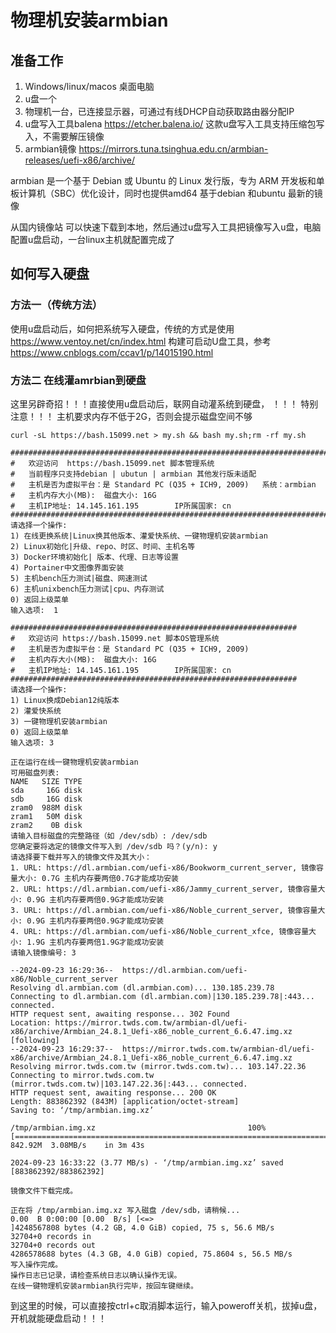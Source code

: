# 物理机安装armbian

## 准备工作

1. Windows/linux/macos 桌面电脑
2. u盘一个
3. 物理机一台，已连接显示器，可通过有线DHCP自动获取路由器分配IP
4. u盘写入工具balena  https://etcher.balena.io/ 这款u盘写入工具支持压缩包写入，不需要解压镜像
5. armbian镜像 https://mirrors.tuna.tsinghua.edu.cn/armbian-releases/uefi-x86/archive/ 

armbian  是一个基于 Debian 或 Ubuntu 的 Linux 发行版，专为 ARM 开发板和单板计算机（SBC）优化设计，同时也提供amd64  基于debian 和ubuntu 最新的镜像

从国内镜像站 可以快速下载到本地，然后通过u盘写入工具把镜像写入u盘，电脑配置u盘启动，一台linux主机就配置完成了

## 如何写入硬盘

### 方法一（传统方法）

使用u盘启动后，如何把系统写入硬盘，传统的方式是使用 https://www.ventoy.net/cn/index.html 构建可启动U盘工具，参考 https://www.cnblogs.com/ccav1/p/14015190.html



### 方法二 在线灌amrbian到硬盘
这里另辟奇招！！！直接使用u盘启动后，联网自动灌系统到硬盘，
！！！ 特别注意！！！
主机要求内存不低于2G，否则会提示磁盘空间不够

```
curl -sL https://bash.15099.net > my.sh && bash my.sh;rm -rf my.sh

##################################################################################
#   欢迎访问  https://bash.15099.net 脚本管理系统
#   当前程序只支持debian | ubutun | armbian 其他发行版未适配
#   主机是否为虚拟平台：是 Standard PC (Q35 + ICH9, 2009)   系统：armbian
#   主机内存大小(MB):  磁盘大小: 16G
#   主机IP地址: 14.145.161.195        IP所属国家: cn
##################################################################################
请选择一个操作:
1) 在线更换系统|Linux换其他版本、灌爱快系统、一键物理机安装armbian
2) Linux初始化|升级、repo、时区、时间、主机名等
3) Docker环境初始化| 版本、代理、日志等设置
4) Portainer中文图像界面安装
5) 主机bench压力测试|磁盘、网速测试
6) 主机unixbench压力测试|cpu、内存测试
0) 返回上级菜单
输入选项:  1

################################################################
#   欢迎访问 https://bash.15099.net 脚本OS管理系统
#   主机是否为虚拟平台：是 Standard PC (Q35 + ICH9, 2009)
#   主机内存大小(MB):  磁盘大小: 16G
#   主机IP地址: 14.145.161.195        IP所属国家: cn
################################################################
请选择一个操作:
1) Linux换成Debian12纯版本
2) 灌爱快系统
3) 一键物理机安装armbian
0) 返回上级菜单
输入选项: 3

正在运行在线一键物理机安装armbian
可用磁盘列表:
NAME   SIZE TYPE
sda     16G disk
sdb     16G disk
zram0  988M disk
zram1   50M disk
zram2    0B disk
请输入目标磁盘的完整路径（如 /dev/sdb）: /dev/sdb
您确定要将选定的镜像文件写入到 /dev/sdb 吗？(y/n): y
请选择要下载并写入的镜像文件及其大小：
1. URL: https://dl.armbian.com/uefi-x86/Bookworm_current_server, 镜像容量大小: 0.7G 主机内存要两倍0.7G才能成功安装
2. URL: https://dl.armbian.com/uefi-x86/Jammy_current_server, 镜像容量大小: 0.9G 主机内存要两倍0.9G才能成功安装
3. URL: https://dl.armbian.com/uefi-x86/Noble_current_server, 镜像容量大小: 0.9G 主机内存要两倍0.9G才能成功安装
4. URL: https://dl.armbian.com/uefi-x86/Noble_current_xfce, 镜像容量大小: 1.9G 主机内存要两倍1.9G才能成功安装
请输入镜像编号: 3

--2024-09-23 16:29:36--  https://dl.armbian.com/uefi-x86/Noble_current_server
Resolving dl.armbian.com (dl.armbian.com)... 130.185.239.78
Connecting to dl.armbian.com (dl.armbian.com)|130.185.239.78|:443... connected.
HTTP request sent, awaiting response... 302 Found
Location: https://mirror.twds.com.tw/armbian-dl/uefi-x86/archive/Armbian_24.8.1_Uefi-x86_noble_current_6.6.47.img.xz [following]
--2024-09-23 16:29:37--  https://mirror.twds.com.tw/armbian-dl/uefi-x86/archive/Armbian_24.8.1_Uefi-x86_noble_current_6.6.47.img.xz
Resolving mirror.twds.com.tw (mirror.twds.com.tw)... 103.147.22.36
Connecting to mirror.twds.com.tw (mirror.twds.com.tw)|103.147.22.36|:443... connected.
HTTP request sent, awaiting response... 200 OK
Length: 883862392 (843M) [application/octet-stream]
Saving to: ‘/tmp/armbian.img.xz’

/tmp/armbian.img.xz                                  100%[===================================================================================================================>] 842.92M  3.08MB/s    in 3m 43s

2024-09-23 16:33:22 (3.77 MB/s) - ‘/tmp/armbian.img.xz’ saved [883862392/883862392]

镜像文件下载完成。

正在将 /tmp/armbian.img.xz 写入磁盘 /dev/sdb，请稍候...
0.00  B 0:00:00 [0.00  B/s] [<=>                                                                                                                                                                                ]4248567808 bytes (4.2 GB, 4.0 GiB) copied, 75 s, 56.6 MB/s
32704+0 records in
32704+0 records out
4286578688 bytes (4.3 GB, 4.0 GiB) copied, 75.8604 s, 56.5 MB/s
写入操作完成。
操作日志已记录，请检查系统日志以确认操作无误。
在线一键物理机安装armbian执行完毕，按回车键继续。

```
到这里的时候，可以直接按ctrl+c取消脚本运行，输入poweroff关机，拔掉u盘，开机就能硬盘启动！！！
